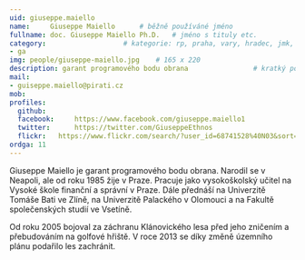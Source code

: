 ```yaml
---
uid: giuseppe.maiello
name:     Giuseppe Maiello  	# běžně používáné jméno
fullname: doc. Giuseppe Maiello Ph.D. 	# jméno s tituly etc.
category:                 	# kategorie: rp, praha, vary, hradec, jmk, senat
- ga
img: people/giuseppe-maiello.jpg    # 165 x 220
description: garant programového bodu obrana             	# kratký popis, max 160 znaků
mail:
- guiseppe.maiello@pirati.cz
mob:			  
profiles:
  github:     
  facebook: 	https://www.facebook.com/giuseppe.maiello1
  twitter: 		https://twitter.com/GiuseppeEthnos
  flickr:	https://www.flickr.com/search/?user_id=68741528%40N03&sort=date-taken-desc&text=giuseppe%20maiello&view_all=1
ordga: 11
---
```


Giuseppe Maiello je garant programového bodu obrana. Narodil se v Neapoli, ale od roku 1985 žije v Praze. Pracuje jako vysokoškolský učitel na Vysoké škole finanční a správní v Praze. Dále přednáší na Univerzitě Tomáše Bati ve Zlíně, na Univerzitě Palackého v Olomouci a na Fakultě společenských studií ve Vsetíně. 

Od roku 2005 bojoval za záchranu Klánovického lesa před jeho zničením a přebudováním na golfové hřiště. V roce 2013 se díky změně územního plánu podařilo les zachránit.
